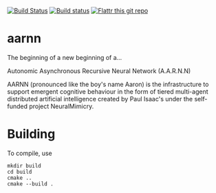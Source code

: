[![Build Status](https://travis-ci.org/isaacstechnology/aarnn.svg?branch=master)](https://travis-ci.org/isaacstechnology/aarnn)
[![Build status](https://ci.appveyor.com/api/projects/status/iyjew3rnkfg1r7dm/branch/master?svg=true)](https://ci.appveyor.com/project/isaacstechnology/aarnn/branch/master)
[![Flattr this git repo](http://api.flattr.com/button/flattr-badge-large.png)](https://flattr.com/submit/auto?user_id=dontmind&url=https://github.com/isaacstechnology/aarnn&title=AARNN&language=&tags=github&category=software) 
# aarnn
The beginning of a new beginning of a...

Autonomic Asynchronous Recursive Neural Network (A.A.R.N.N)

AARNN (pronounced like the boy's name Aaron) is the infrastructure to support emergent cognitive behaviour in the form of tiered multi-agent distributed artificial intelligence created by Paul Isaac's under the self-funded project NeuralMimicry.


# Building
To compile, use

    mkdir build
    cd build
    cmake ..
    cmake --build .
    

